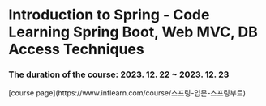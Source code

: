<h1>Introduction to Spring - Code Learning Spring Boot, Web MVC, DB Access Techniques</h1>
<h3>The duration of the course: 2023. 12. 22 ~ 2023. 12. 23</h3>
[course page](https://www.inflearn.com/course/스프링-입문-스프링부트)
